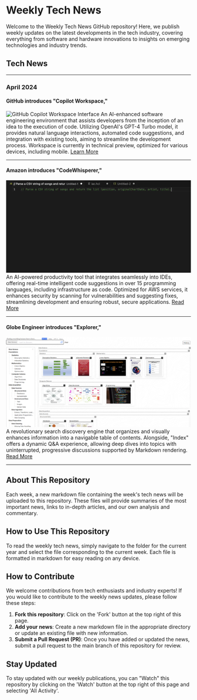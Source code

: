 # Weekly Tech News

Welcome to the Weekly Tech News GitHub repository! Here, we publish weekly updates on the latest developments in the tech industry, covering everything from software and hardware innovations to insights on emerging technologies and industry trends.

## Tech News
---
### April 2024

#### GitHub introduces "Copilot Workspace,"
![GitHub Copilot Workspace Interface](https://img.youtube.com/vi/pkotufZchjE/0.jpg)
An AI-enhanced software engineering environment that assists developers from the inception of an idea to the execution of code. Utilizing OpenAI's GPT-4 Turbo model, it provides natural language interactions, automated code suggestions, and integration with existing tools, aiming to streamline the development process. Workspace is currently in technical preview, optimized for various devices, including mobile. [Learn More](https://github.com/MatthewPaver/MatthewPaver/tree/main/Weekly%20Tech%20News/2024/30-04-24)

---

#### Amazon introduces "CodeWhisperer,"
![Amazon CodeWhisperer Interface](https://github.com/MatthewPaver/MatthewPaver/blob/main/Weekly%20Tech%20News/2024/29-04-24/codewhisperer.gif)
An AI-powered productivity tool that integrates seamlessly into IDEs, offering real-time intelligent code suggestions in over 15 programming languages, including infrastructure as code. Optimized for AWS services, it enhances security by scanning for vulnerabilities and suggesting fixes, streamlining development and ensuring robust, secure applications. [Read More](https://github.com/MatthewPaver/MatthewPaver/tree/main/Weekly%20Tech%20News/2024/29-04-24)

---

#### Globe Engineer introduces "Explorer,"
![Explorer Search Discovery](https://github.com/MatthewPaver/MatthewPaver/blob/main/Weekly%20Tech%20News/2024/22-04-24/Explorer%20Search%20Discovery.png)
A revolutionary search discovery engine that organizes and visually enhances information into a navigable table of contents. Alongside, "Index" offers a dynamic Q&A experience, allowing deep dives into topics with uninterrupted, progressive discussions supported by Markdown rendering. [Read More](https://github.com/MatthewPaver/MatthewPaver/tree/main/Weekly%20Tech%20News/2024/22-04-24)

---

## About This Repository

Each week, a new markdown file containing the week's tech news will be uploaded to this repository. These files will provide summaries of the most important news, links to in-depth articles, and our own analysis and commentary.

## How to Use This Repository

To read the weekly tech news, simply navigate to the folder for the current year and select the file corresponding to the current week. Each file is formatted in markdown for easy reading on any device.

## How to Contribute

We welcome contributions from tech enthusiasts and industry experts! If you would like to contribute to the weekly news updates, please follow these steps:

1. **Fork this repository**: Click on the 'Fork' button at the top right of this page.
2. **Add your news**: Create a new markdown file in the appropriate directory or update an existing file with new information.
3. **Submit a Pull Request (PR)**: Once you have added or updated the news, submit a pull request to the main branch of this repository for review.

## Stay Updated

To stay updated with our weekly publications, you can "Watch" this repository by clicking on the 'Watch' button at the top right of this page and selecting 'All Activity'.

